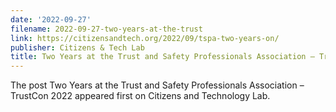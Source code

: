 ```yaml
---
date: '2022-09-27'
filename: 2022-09-27-two-years-at-the-trust
link: https://citizensandtech.org/2022/09/tspa-two-years-on/
publisher: Citizens & Tech Lab
title: Two Years at the Trust and Safety Professionals Association – TrustCon 2022
---
```


The post Two Years at the Trust and Safety Professionals Association &#8211; TrustCon 2022 appeared first on Citizens and Technology Lab.